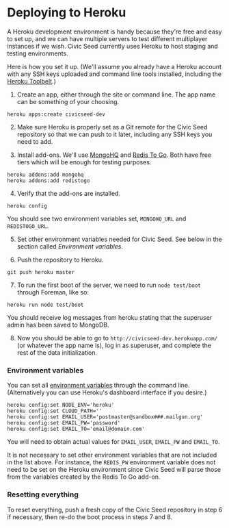 # Deploying to Heroku

A Heroku development environment is handy because they're free and easy to set up, and we can have multiple servers to test different multiplayer instances if we wish. Civic Seed currently uses Heroku to host staging and testing environments.

Here is how you set it up. (We'll assume you already have a Heroku account with any SSH keys uploaded and command line tools installed, including the [Heroku Toolbelt](https://toolbelt.heroku.com/).)

1. Create an app, either through the site or command line. The app name can be something of your choosing.
  ```
  heroku apps:create civicseed-dev
  ```

2. Make sure Heroku is properly set as a Git remote for the Civic Seed repository so that we can push to it later, including any SSH keys you need to add.

3. Install add-ons. We'll use [MongoHQ](https://addons.heroku.com/mongohq) and [Redis To Go](https://addons.heroku.com/redistogo). Both have free tiers which will be enough for testing purposes.
  ```
  heroku addons:add mongohq
  heroku addons:add redistogo
  ```

4. Verify that the add-ons are installed.
  ```
  heroku config
  ```
You should see two environment variables set, `MONGOHQ_URL` and `REDISTOGO_URL`.

5. Set other environment variables needed for Civic Seed. See below in the section called _Environment variables_.

6. Push the repository to Heroku.
  ```
  git push heroku master
  ```

7. To run the first boot of the server, we need to run `node test/boot` through Foreman, like so:
  ```
  heroku run node test/boot
  ```
You should receive log messages from heroku stating that the superuser admin has been saved to MongoDB.

8. Now you should be able to go to `http://civicseed-dev.herokuapp.com/` (or whatever the app name is), log in as superuser, and complete the rest of the data initialization.

### Environment variables

You can set all [environment variables](configuration.md) through the command line. (Alternatively you can use Heroku's dashboard interface if you desire.)

```
heroku config:set NODE_ENV='heroku'
heroku config:set CLOUD_PATH=''
heroku config:set EMAIL_USER='postmaster@sandbox###.mailgun.org'
heroku config:set EMAIL_PW='password'
heroku config:set EMAIL_TO='email@domain.com'
```
You will need to obtain actual values for `EMAIL_USER`, `EMAIL_PW` and `EMAIL_TO`.

It is not necessary to set other environment variables that are not included in the list above. For instance, the `REDIS_PW` environment variable does not need to be set on the Heroku environment since Civic Seed will parse those from the variables created by the Redis To Go add-on.


### Resetting everything

To reset everything, push a fresh copy of the Civic Seed repository in step 6 if necessary, then re-do the boot process in steps 7 and 8.
